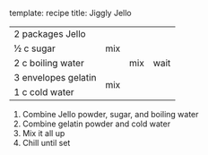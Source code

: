 template: recipe
title: Jiggly Jello

<table>

<tr>
  <td>2 packages Jello</td>
  <td rowspan="3">mix</td>
  <td rowspan="5">mix</td>
  <td rowspan="5">wait</td>
</tr>
<tr>
  <td>&#189; c sugar</td>
</tr>
<tr>
  <td>2 c boiling water</td>
</tr>
<tr>
  <td>3 envelopes gelatin</td>
  <td rowspan="2">mix</td>
</tr>
<tr>
  <td>1 c cold water</td>
</tr>
</table>

<ol>
<li>Combine Jello powder, sugar,  and boiling water
<li>Combine gelatin powder and cold water
<li>Mix it all up
<li>Chill until set
</ol>
